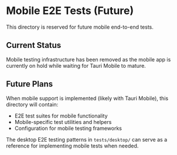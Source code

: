 # Mobile E2E Tests (Future)

This directory is reserved for future mobile end-to-end tests.

## Current Status

Mobile testing infrastructure has been removed as the mobile app is currently on hold while waiting for Tauri Mobile to mature.

## Future Plans

When mobile support is implemented (likely with Tauri Mobile), this directory will contain:

- E2E test suites for mobile functionality
- Mobile-specific test utilities and helpers
- Configuration for mobile testing frameworks

The desktop E2E testing patterns in `tests/desktop/` can serve as a reference for implementing mobile tests when needed.